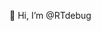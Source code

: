 👋 Hi, I’m @RTdebug


<!---
RTdebug/RTdebug is a ✨ special ✨ repository because its `README.md` (this file) appears on your GitHub profile.
You can click the Preview link to take a look at your changes.
--->
